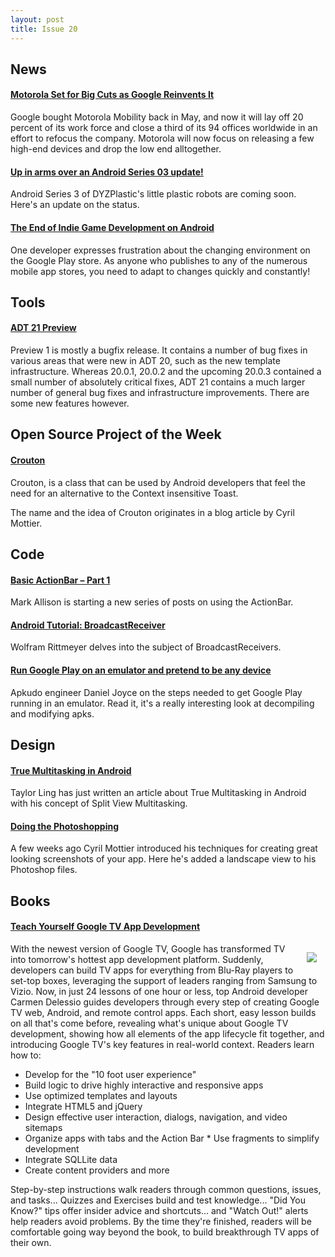 ```yaml
---
layout: post
title: Issue 20
---
```

## News

#### [Motorola Set for Big Cuts as Google Reinvents It](http://www.nytimes.com/2012/08/13/technology/motorola-to-cut-20-of-work-force-part-of-sweeping-change.html?pagewanted=all)
Google bought Motorola Mobility back in May, and now it will lay off 20 percent of its work force and close a third of its 94 offices worldwide in an effort to refocus the company. Motorola will now focus on releasing a few high-end devices and drop the low end alltogether.

#### [Up in arms over an Android Series 03 update!](http://blog.dyzplastic.com/2012/08/up-in-arms-over-android-series-03-update.html)
Android Series 3 of DYZPlastic's little plastic robots are coming soon. Here's an update on the status.

#### [The End of Indie Game Development on Android](http://polyclefsoftware.blogspot.com/2012/07/end-of-indie-game-development-on.html)
One developer expresses frustration about the changing environment on the Google Play store. As anyone who publishes to any of the numerous mobile app stores, you need to adapt to changes quickly and constantly!

## Tools

#### [ADT 21 Preview](http://tools.android.com/download/adt-21-preview)
Preview 1 is mostly a bugfix release. It contains a number of bug fixes in various areas that were new in ADT 20, such as the new template infrastructure. Whereas 20.0.1, 20.0.2 and the upcoming 20.0.3 contained a small number of absolutely critical fixes, ADT 21 contains a much larger number of general bug fixes and infrastructure improvements. There are some new features however.

## Open Source Project of the Week

#### [Crouton](https://github.com/neofoniemobile/Crouton)
Crouton, is a class that can be used by Android developers that feel the need for an alternative to the Context insensitive Toast.

The name and the idea of Crouton originates in a blog article by Cyril Mottier.

## Code

#### [Basic ActionBar – Part 1](http://blog.stylingandroid.com/archives/1144)
Mark Allison is starting a new series of posts on using the ActionBar.

#### [Android Tutorial: BroadcastReceiver](http://www.grokkingandroid.com/android-tutorial-broadcastreceiver/)
Wolfram Rittmeyer delves into the subject of BroadcastReceivers.

#### [Run Google Play on an emulator and pretend to be any device](http://blog.apkudo.com/2012/08/08/run-google-play-on-an-emulator-and-pretend-to-be-any-device/)
Apkudo engineer Daniel Joyce on the steps needed to get Google Play running in an emulator. Read it, it's a really interesting look at decompiling and modifying apks.

## Design

#### [True Multitasking in Android](http://androiduiux.wordpress.com/2012/08/09/true-multitasking-in-android/)
Taylor Ling has just written an article about True Multitasking in Android with his concept of Split View Multitasking. 

#### [Doing the Photoshopping](http://android.cyrilmottier.com/?p=790)
A few weeks ago Cyril Mottier introduced his techniques for creating great looking screenshots of your app. Here he's added a landscape view to his Photoshop files.

## Books

#### [Teach Yourself Google TV App Development](http://amzn.to/O19ZP9)
<img src="http://www.informit.com/ShowCover.aspx?isbn=0133024687&type=f" style="float: right; margin: 1em;" /> 
With the newest version of Google TV, Google has transformed TV into tomorrow's hottest app development platform. Suddenly, developers can build TV apps for everything from Blu-Ray players to set-top boxes, leveraging the support of leaders ranging from Samsung to Vizio. Now, in just 24 lessons of one hour or less, top Android developer Carmen Delessio guides developers through every step of creating Google TV web, Android, and remote control apps. Each short, easy lesson builds on all that's come before, revealing what's unique about Google TV development, showing how all elements of the app lifecycle fit together, and introducing Google TV's key features in real-world context. Readers learn how to: 

* Develop for the "10 foot user experience" 
* Build logic to drive highly interactive and responsive apps 
* Use optimized templates and layouts 
* Integrate HTML5 and jQuery 
* Design effective user interaction, dialogs, navigation, and video sitemaps 
* Organize apps with tabs and the Action Bar * Use fragments to simplify development 
* Integrate SQLLite data 
* Create content providers and more 

Step-by-step instructions walk readers through common questions, issues, and tasks... Quizzes and Exercises build and test knowledge... "Did You Know?" tips offer insider advice and shortcuts... and "Watch Out!" alerts help readers avoid problems. By the time they're finished, readers will be comfortable going way beyond the book, to build breakthrough TV apps of their own.


